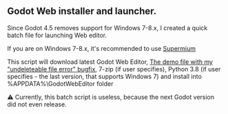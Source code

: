 ## Godot Web installer and launcher.

Since Godot 4.5 removes support for Windows 7-8.x, I created a quick batch file for launching Web editor.

If you are on Windows 7-8.x, it's recommended to use [Supermium](https://github.com/win32ss/supermium/releases)

This script will download latest Godot Web Editor, [The demo file with my "undeleteable file error" bugfix](https://github.com/Yni-Viar/godot-web-editor-delete-workaround),
7-zip (if user specifies), Python 3.8 (if user specifies - the last version, that supports Windows 7) and install into %APPDATA%\GodotWebEditor folder

⚠️ Currently, this batch script is useless, because the next Godot version did not even release.